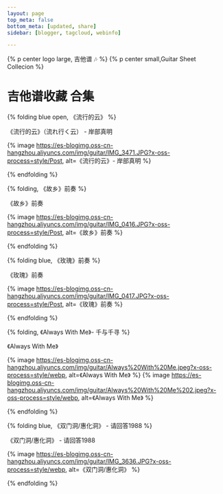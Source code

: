 ```yaml
---
layout: page
top_meta: false
bottom_meta: [updated, share]
sidebar: [blogger, tagcloud, webinfo]

---
```


{% p center logo large, 吉他谱 🎶 %}
{% p center small,Guitar Sheet Collecion %}

# 吉他谱收藏 合集


{% folding blue open, 《流行的云》 %}

《流行的云》（流れ行く云） - 岸部真明

{% image https://es-blogimg.oss-cn-hangzhou.aliyuncs.com/img/guitar/IMG_3471.JPG?x-oss-process=style/Post, alt=《流行的云》- 岸部真明 %}


{% endfolding %}

{% folding, 《故乡》前奏 %}

《故乡》前奏

{% image https://es-blogimg.oss-cn-hangzhou.aliyuncs.com/img/guitar/IMG_0416.JPG?x-oss-process=style/Post, alt=《故乡》前奏 %}

{% endfolding %}

{% folding blue, 《玫瑰》前奏 %}

《玫瑰》前奏

{% image https://es-blogimg.oss-cn-hangzhou.aliyuncs.com/img/guitar/IMG_0417.JPG?x-oss-process=style/Post, alt=《玫瑰》前奏 %}

{% endfolding %}

{% folding, 《Always With Me》- 千与千寻 %}

《Always With Me》

{% image https://es-blogimg.oss-cn-hangzhou.aliyuncs.com/img/guitar/Always%20With%20Me.jpeg?x-oss-process=style/webp, alt=《Always With Me》 %}
{% image https://es-blogimg.oss-cn-hangzhou.aliyuncs.com/img/guitar/Always%20With%20Me%202.jpeg?x-oss-process=style/webp, alt=《Always With Me》 %}

{% endfolding %}

{% folding blue, 《双门洞/惠化洞》 - 请回答1988 %}

《双门洞/惠化洞》 - 请回答1988

{% image https://es-blogimg.oss-cn-hangzhou.aliyuncs.com/img/guitar/IMG_3636.JPG?x-oss-process=style/webp, alt=《双门洞/惠化洞》 %}

{% endfolding %}